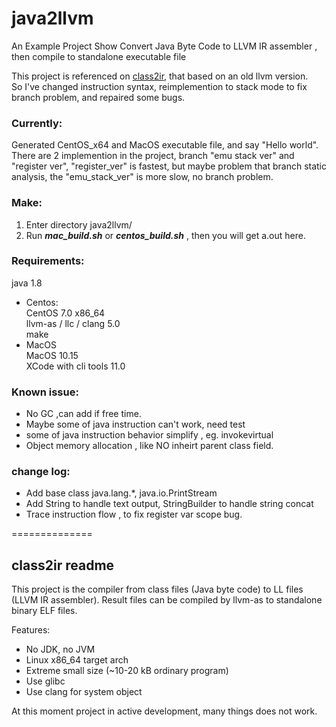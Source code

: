 
# java2llvm

An Example Project Show Convert Java Byte Code to LLVM IR assembler , then compile to standalone executable file   

This project is referenced on [class2ir](https://github.com/MParygin/class2ir), that based on an old llvm version.   
So I've changed instruction syntax, reimplemention to stack mode to fix branch problem, and repaired some bugs.   

### Currently:
Generated CentOS_x64 and MacOS executable file, and say "Hello world".    
There are 2 implemention in the project, branch "emu stack ver" and "register ver", "register_ver" is fastest, but maybe problem that  branch static analysis, the "emu_stack_ver" is more slow, no branch problem.

### Make:
1. Enter directory java2llvm/   
2. Run ***mac_build.sh*** or ***centos_build.sh*** , then you will get a.out here.   

### Requirements:
 java 1.8    
* Centos:    
  CentOS 7.0 x86_64    
  llvm-as / llc / clang  5.0    
  make    
* MacOS    
  MacOS 10.15       
  XCode with cli tools 11.0     


### Known issue:
* No GC ,can add if free time.   
* Maybe some of java instruction can't work, need test   
* some of java instruction behavior simplify , eg. invokevirtual      
* Object memory allocation , like NO inheirt parent class field.     

### change log:
* Add base class java.lang.*, java.io.PrintStream   
* Add String to handle text output, StringBuilder to handle string concat   
* Trace instruction flow , to fix register var scope bug.   




==============
## class2ir readme

This project is the compiler from class files (Java byte code) to LL files (LLVM IR assembler).
Result files can be compiled by llvm-as to standalone binary ELF files.

Features:

* No JDK, no JVM
* Linux x86_64 target arch
* Extreme small size (~10-20 kB ordinary program)
* Use glibc
* Use clang for system object

At this moment project in active development, many things does not work.
